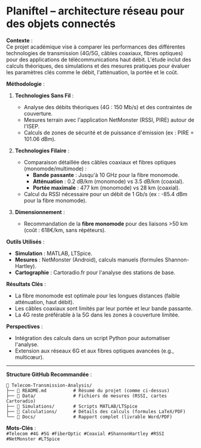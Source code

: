 # Planiftel – architecture réseau pour des objets connectés  

**Contexte** :  
Ce projet académique vise à comparer les performances des différentes technologies de transmission (4G/5G, câbles coaxiaux, fibres optiques) pour des applications de télécommunications haut débit. L'étude inclut des calculs théoriques, des simulations et des mesures pratiques pour évaluer les paramètres clés comme le débit, l'atténuation, la portée et le coût.  

**Méthodologie** :  
1. **Technologies Sans Fil** :  
   - Analyse des débits théoriques (4G : 150 Mb/s) et des contraintes de couverture.  
   - Mesures terrain avec l'application NetMonster (RSSI, PIRE) autour de l'ISEP.  
   - Calculs de zones de sécurité et de puissance d'émission (ex : PIRE = 101.06 dBm).  

2. **Technologies Filaire** :  
   - Comparaison détaillée des câbles coaxiaux et fibres optiques (monomode/multimode) :  
     - **Bande passante** : Jusqu'à 10 GHz pour la fibre monomode.  
     - **Atténuation** : 0.2 dB/km (monomode) vs 3.5 dB/km (coaxial).  
     - **Portée maximale** : 477 km (monomode) vs 28 km (coaxial).  
   - Calcul du RSSI nécessaire pour un débit de 1 Gb/s (ex : -85.4 dBm pour la fibre monomode).  

3. **Dimensionnement** :  
   - Recommandation de la **fibre monomode** pour des liaisons >50 km (coût : 618€/km, sans répéteurs).  

**Outils Utilisés** :  
- **Simulation** : MATLAB, LTSpice.  
- **Mesures** : NetMonster (Android), calculs manuels (formules Shannon-Hartley).  
- **Cartographie** : Cartoradio.fr pour l'analyse des stations de base.  

**Résultats Clés** :  
- La fibre monomode est optimale pour les longues distances (faible atténuation, haut débit).  
- Les câbles coaxiaux sont limités par leur portée et leur bande passante.  
- La 4G reste préférable à la 5G dans les zones à couverture limitée.  

**Perspectives** :  
- Intégration des calculs dans un script Python pour automatiser l'analyse.  
- Extension aux réseaux 6G et aux fibres optiques avancées (e.g., multicœur).  

---

**Structure GitHub Recommandée** :  
```
📁 Telecom-Transmission-Analysis/
├── 📄 README.md          # Résumé du projet (comme ci-dessus)
├── 📁 Data/              # Fichiers de mesures (RSSI, cartes Cartoradio)
├── 📁 Simulations/       # Scripts MATLAB/LTSpice
├── 📁 Calculations/      # Détails des calculs (formules LaTeX/PDF)
└── 📁 Docs/              # Rapport complet (livrable Word/PDF)
```

**Mots-Clés** :  
`#Telecom #4G #5G #FiberOptic #Coaxial #ShannonHartley #RSSI #NetMonster #LTSpice`  
